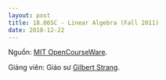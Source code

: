 ```yaml
---
layout: post
title: 18.06SC - Linear Algebra (Fall 2011)
date: 2018-12-22
---
```

Nguồn: [MIT OpenCourseWare](https://ocw.mit.edu/courses/mathematics/18-06sc-linear-algebra-fall-2011/).

Giảng viên: Giáo sư [Gilbert Strang](http://www-math.mit.edu/~gs/).
